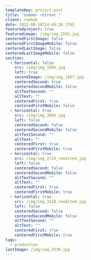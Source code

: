 ```yaml
---
templateKey: project-post
title: "summer retreat "
client: reebok
date: 2022-08-10T14:49:20.376Z
featuredproject: true
featuredimage: /img/img_2591.jpg
centeredFirstImage: false
centeredFirstImageMobile: false
centeredLastImage: false
centeredLastImageMobile: false
section:
  - horizontal: false
    src: /img/img_1695.jpg
    left: true
    secondImage: /img/img_1807.jpg
    centeredSecond: true
    centeredSecondMobile: false
    altTextSecond: ""
    altText: ""
    centeredFirst: true
    centeredFirstMobile: false
  - horizontal: true
    src: /img/img_3004.jpg
    left: false
    centeredSecond: false
    centeredSecondMobile: false
    altTextSecond: ""
    altText: ""
    centeredFirst: true
    centeredFirstMobile: true
  - horizontal: true
    src: /img/img_2723_reedited.jpg
    left: false
    centeredSecond: false
    centeredSecondMobile: false
    altTextSecond: ""
    altText: ""
    centeredFirst: true
    centeredFirstMobile: true
  - horizontal: true
    src: /img/img_3128_reedited.jpg
    left: false
    centeredSecond: false
    centeredSecondMobile: false
    altTextSecond: ""
    altText: ""
    centeredFirst: true
    centeredFirstMobile: true
tags:
  - production
lastImage: /img/img_2536.jpg
---
```


